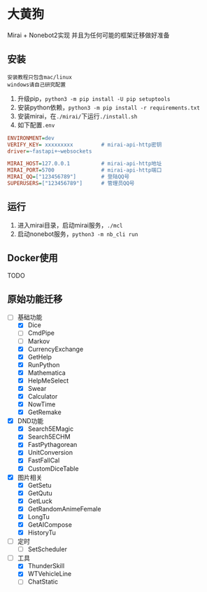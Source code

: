 # 大黄狗

Mirai + Nonebot2实现
并且为任何可能的框架迁移做好准备

## 安装

```plain
安装教程只包含mac/linux
windows请自己研究配置
```

1. 升级pip，`python3 -m pip install -U pip setuptools`
2. 安装python依赖，`python3 -m pip install -r requirements.txt`
3. 安装mirai，在`./mirai/`下运行`./install.sh`
4. 如下配置`.env`

```ini
ENVIRONMENT=dev
VERIFY_KEY= xxxxxxxxx         # mirai-api-http密钥
driver=~fastapi+~websockets

MIRAI_HOST=127.0.0.1          # mirai-api-http地址
MIRAI_PORT=5700               # mirai-api-http端口
MIRAI_QQ=["123456789"]        # 登陆QQ号
SUPERUSERS=["123456789"]      # 管理员QQ号
```

## 运行

1. 进入mirai目录，启动mirai服务，`./mcl`
2. 启动nonebot服务，`python3 -m nb_cli run`

## Docker使用

TODO

## 原始功能迁移

- [ ] 基础功能
  - [x] Dice
  - [ ] CmdPipe
  - [ ] Markov
  - [x] CurrencyExchange
  - [x] GetHelp
  - [x] RunPython
  - [x] Mathematica
  - [x] HelpMeSelect
  - [x] Swear
  - [x] Calculator
  - [x] NowTime
  - [x] GetRemake
- [x] DND功能
  - [x] Search5EMagic
  - [x] Search5ECHM
  - [x] FastPythagorean
  - [x] UnitConversion
  - [x] FastFallCal
  - [x] CustomDiceTable
- [x] 图片相关
  - [x] GetSetu
  - [x] GetQutu
  - [x] GetLuck
  - [x] GetRandomAnimeFemale
  - [x] LongTu
  - [x] GetAICompose
  - [x] HistoryTu
- [ ] 定时
  - [ ] SetScheduler
- [ ] 工具
  - [x] ThunderSkill
  - [x] WTVehicleLine
  - [ ] ChatStatic
